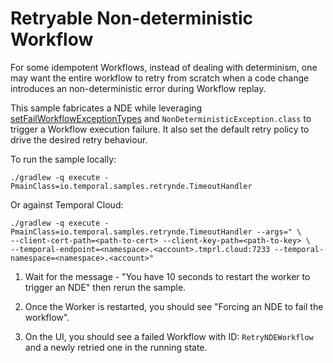 # Retryable Non-deterministic Workflow

For some idempotent Workflows, instead of dealing with determinism, one may want the entire workflow to retry from
scratch when a code change introduces an non-deterministic error during Workflow replay.

This sample fabricates a NDE while leveraging [setFailWorkflowExceptionTypes](https://javadoc.io/doc/io.temporal/temporal-sdk/latest/io/temporal/worker/WorkflowImplementationOptions.Builder.html#setFailWorkflowExceptionTypes(java.lang.Class...))
and `NonDeterministicException.class` to trigger a Workflow execution failure. It also set the default retry policy to drive the desired retry behaviour.

To run the sample locally:
```
./gradlew -q execute -PmainClass=io.temporal.samples.retrynde.TimeoutHandler
```

Or against Temporal Cloud:
```
./gradlew -q execute -PmainClass=io.temporal.samples.retrynde.TimeoutHandler --args=" \
--client-cert-path=<path-to-cert> --client-key-path=<path-to-key> \
--temporal-endpoint=<namespace>.<account>.tmprl.cloud:7233 --temporal-namespace=<namespace>.<account>"
```

1. Wait for the message - "You have 10 seconds to restart the worker to trigger an NDE" then rerun the sample.

1. Once the Worker is restarted, you should see "Forcing an NDE to fail the workflow".

1. On the UI, you should see a failed Workflow with ID: `RetryNDEWorkflow` and a newly retried one in the running state.
